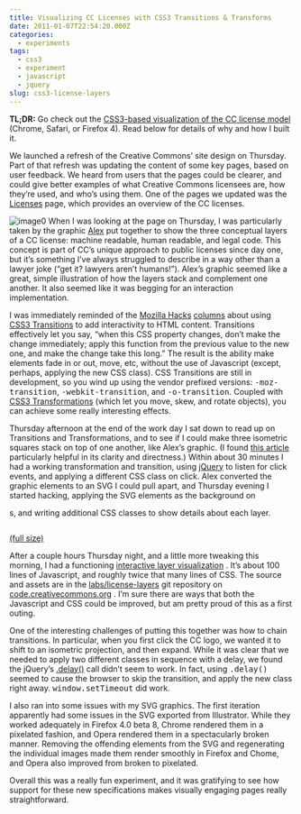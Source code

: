 ```yaml
---
title: Visualizing CC Licenses with CSS3 Transitions & Transforms
date: 2011-01-07T22:54:20.000Z
categories:
  - experiments
tags:
  - css3
  - experiment
  - javascript
  - jquery
slug: css3-license-layers
---
```

**<span class="caps">TL</span>;<span class="caps">DR</span>:** Go check out the [<span class="caps">CSS3</span>-based visualization of the <span class="caps">CC</span> license model][1]  (Chrome, Safari, or Firefox 4). Read below for details of why and how I built it.

We launched a refresh of the Creative Commons’ site design on Thursday. Part of that refresh was updating the content of some key pages, based on user feedback. We heard from users that the pages could be clearer, and could give better examples of what Creative Commons licensees are, how they’re used, and who’s using them. One of the pages we updated was the [Licenses][2]  page, which provides an overview of the <span class="caps">CC</span> licenses.

![image0][3] When I was looking at the page on Thursday, I was particularly taken by the graphic [Alex][4]  put together to show the three conceptual layers of a <span class="caps">CC</span> license: machine readable, human readable, and legal code. This concept is part of <span class="caps">CC</span>’s unique approach to public licenses since day one, but it’s something I’ve always struggled to describe in a way other than a lawyer joke (“get it? lawyers aren’t humans!”). Alex’s graphic seemed like a great, simple illustration of how the layers stack and complement one another. It also seemed like it was begging for an interaction implementation.

I was immediately reminded of the [Mozilla Hacks][5]  [columns][6]  about using [<span class="caps">CSS3</span> Transitions][7]  to add interactivity to <span class="caps">HTML</span> content. Transitions effectively let you say, “when this <span class="caps">CSS</span> property changes, don’t make the change immediately; apply this function from the previous value to the new one, and make the change take this long.” The result is the ability make elements fade in or out, move, etc, without the use of Javascript (except, perhaps, applying the new <span class="caps">CSS</span> class). <span class="caps">CSS</span> Transitions are still in development, so you wind up using the vendor prefixed versions: <tt class="docutils literal"><span class="pre">-moz-transition</span></tt>, <tt class="docutils literal"><span class="pre">-webkit-transition</span></tt>, and <tt class="docutils literal"><span class="pre">-o-transition</span></tt>. Coupled with [<span class="caps">CSS3</span> Transformations][8]  (which let you move, skew, and rotate objects), you can achieve some really interesting effects.

Thursday afternoon at the end of the work day I sat down to read up on Transitions and Transformations, and to see if I could make three isometric squares stack on top of one another, like Alex’s graphic. (I found [this article][9]  particularly helpful in its clarity and directness.) Within about 30 minutes I had a working transformation and transition, using [jQuery][10]  to listen for click events, and applying a different <span class="caps">CSS</span> class on click. Alex converted the graphic elements to an <span class="caps">SVG</span> I could pull apart, and Thursday evening I started hacking, applying the <span class="caps">SVG</span> elements as the background on <tt class="docutils literal"><div></tt>s, and writing additional <span class="caps">CSS</span> classes to show details about each layer.

<div class="figure">
  <img alt="" src="/media/2011/01/3layers-300x164.png" />

  <p class="caption">
    <a class="reference external" href="/media/2011/01/3layers.png">(full size)</a>
  </p>
</div>

After a couple hours Thursday night, and a little more tweaking this morning, I had a functioning [interactive layer visualization][1] . It’s about 100 lines of Javascript, and roughly twice that many lines of <span class="caps">CSS</span>. The source and assets are in the [labs/license-layers][11]  git repository on [code.creativecommons.org][12] . I’m sure there are ways that both the Javascript and <span class="caps">CSS</span> could be improved, but am pretty proud of this as a first outing.

One of the interesting challenges of putting this together was how to chain transitions. In particular, when you first click the <span class="caps">CC</span> logo, we wanted it to shift to an isometric projection, and then expand. While it was clear that we needed to apply two different classes in sequence with a delay, we found the jQuery’s [.delay()][13]  call didn’t seem to work. In fact, using <tt class="docutils literal">.delay()</tt> seemed to cause the browser to skip the transition, and apply the new class right away. <tt class="docutils literal">window.setTimeout</tt> did work.

I also ran into some issues with my <span class="caps">SVG</span> graphics. The first iteration apparently had some issues in the <span class="caps">SVG</span> exported from Illustrator. While they worked adequately in Firefox 4.0 beta 8, Chrome rendered them in a pixelated fashion, and Opera rendered them in a spectacularly broken manner. Removing the offending elements from the <span class="caps">SVG</span> and regenerating the individual images made them render smoothly in Firefox and Chome, and Opera also improved from broken to pixelated.

Overall this was a really fun experiment, and it was gratifying to see how support for these new specifications makes visually engaging pages really straightforward.



 [1]: http://labs.creativecommons.org/2011/demos/license-layers/
 [2]: http://creativecommons.org/licenses/
 [3]: /media/2011/01/license-layers.png
 [4]: http://redprocess.com/
 [5]: http://hacks.mozilla.org/
 [6]: http://hacks.mozilla.org/2010/07/firefox4-beta2/
 [7]: http://www.w3.org/TR/css3-transitions/
 [8]: http://www.w3.org/TR/css3-2d-transforms/
 [9]: http://robertnyman.com/2010/04/27/using-css3-transitions-to-create-rich-effects/
 [10]: http://jquery.com/
 [11]: http://code.creativecommons.org/viewgit/labs/license-layers.git/
 [12]: http://code.creativecommons.org/
 [13]: http://api.jquery.com/delay/
